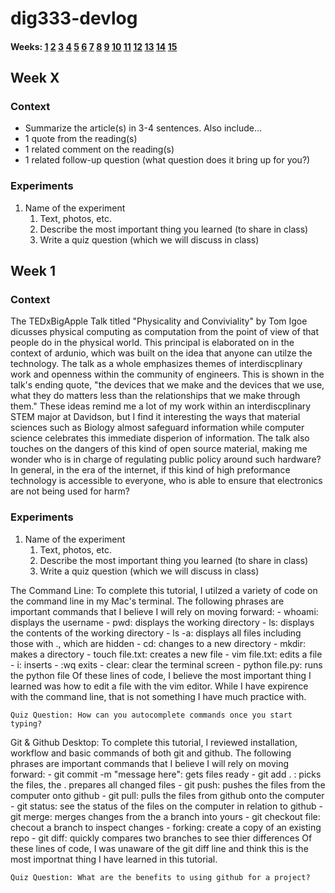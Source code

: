 
# dig333-devlog

#### Weeks: [1](#week-1) [2](#week-2) [3](#week-3) [4](#week-4) [5](#week-5) [6](#week-6) [7](#week-7) [8](#week-8) [9](#week-9) [10](#week-10) [11](#week-11) [12](#week-12) [13](#week-13) [14](#week-14) [15](#week-15)








<!--
BELOW IS A WEEKLY TEMPLATE. COPY/PASTE IT TO ADD A WEEK. SEE ASSIGNMENTS FOR DETAILS 
https://docs.google.com/document/d/1PAoPz-3vDPFWS5q9RHRb-dC7T4earpFXJW8w6v9wfZ0/edit
-->

## Week X

### Context

- Summarize the article(s) in 3-4 sentences. Also include...
- 1 quote from the reading(s)
- 1 related comment on the reading(s)
- 1 related follow-up question (what question does it bring up for you?)


### Experiments

<!-- List each Platt experiment / Monk recipe outcome, adding notes, photos, schematics, captions to show your work. -->

1. Name of the experiment
    1. Text, photos, etc.
    1. Describe the most important thing you learned (to share in class)
    1. Write a quiz question (which we will discuss in class)

<!-- Start weeks here -->

## Week 1

### Context

The TEDxBigApple Talk titled "Physicality and Conviviality" by Tom Igoe dicusses physical computing as computation from the point of view of that people do in the physical world. This principal is elaborated on in the context of ardunio, which was built on the idea that anyone can utilze the technology. The talk as a whole emphasizes themes of interdiscplinary work and openness within the community of engineers. This is shown in the talk's ending quote, "the devices that we make and the devices that we use, what they do matters less than the relationships that we make through them." These ideas remind me a lot of my work within an interdiscplinary STEM major at Davidson, but I find it interesting the ways that material sciences such as Biology almost safeguard information while computer science celebrates this immediate disperion of information. The talk also touches on the dangers of this kind of open source material, making me wonder who is in charge of regulating public policy around such hardware? In general, in the era of the internet, if this kind of high preformance technology is accessible to everyone, who is able to ensure that electronics are not being used for harm? 

### Experiments

1. Name of the experiment
    1. Text, photos, etc.
    1. Describe the most important thing you learned (to share in class)
    1. Write a quiz question (which we will discuss in class)

The Command Line:
    To complete this tutorial, I utilzed a variety of code on the command line in my Mac's terminal. The following phrases are important commands that I believe I will rely on moving forward:
        - whoami: displays the username
        - pwd: displays the working directory
        - ls: displays the contents of the working directory
        - ls -a: displays all files including those with ., which are hidden
        - cd: changes to a new directory
        - mkdir: makes a directory
        - touch file.txt: creates a new file
        - vim file.txt: edits a file
            - i: inserts
            - :wq exits
        - clear: clear the terminal screen
        - python file.py: runs the python file
    Of these lines of code, I believe the most important thing I learned was how to edit a file with the vim editor. While I have expirence with the command line, that is not something I have much practice with.

    Quiz Question: How can you autocomplete commands once you start typing?


Git & Github Desktop: 
    To complete this tutorial, I reviewed installation, workflow and basic commands of both git and github. The following phrases are important commands that I believe I will rely on moving forward:
        - git commit -m "message here": gets files ready
        - git add . : picks the files, the . prepares all changed files
        - git push: pushes the files from the computer onto github
        - git pull: pulls the files from github onto the computer
        - git status: see the status of the files on the computer in relation to github
        - git merge: merges changes from the a branch into yours
        - git checkout file: checout a branch to inspect changes
        - forking: create a copy of an existing repo
        - git diff: quickly compares two branches to see thier differences
    Of these lines of code, I was unaware of the git diff line and think this is the most importnat thing I have learned in this tutorial.

    Quiz Question: What are the benefits to using github for a project?